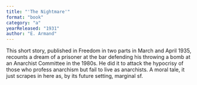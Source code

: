 ```yaml
---
title: "'The Nightmare'"
format: "book"
category: "a"
yearReleased: "1931"
author: "E. Armand"
---
```

This short story, published in Freedom in  two parts in March and April 1935, recounts a dream of a prisoner at the bar  defending his throwing a bomb at an Anarchist Committee in the 1980s. He did it  to attack the hypocrisy of those who profess anarchism but fail to live as  anarchists. A moral tale, it just scrapes in here as, by its future setting,  marginal sf.
 